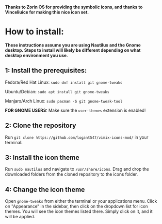 **Thanks to Zorin OS for providing the symbolic icons, and thanks to Vinceliuice for making this nice icon set.**


<h1>How to install:</h1>

**These instructions assume you are using Nautilus and the Gnome desktop. Steps to install will likely be different depending on what desktop environment you use.**


<h2>1: Install the prerequisites:</h2>

Fedora/Red Hat Linux: `sudo dnf install git gnome-tweaks`

Ubuntu/Debian: `sudo apt install git gnome-tweaks`

Manjaro/Arch Linux: `sudo pacman -S git gnome-tweak-tool`

**FOR GNOME USERS:** Make sure the `user-themes` extension is enabled!


<h2>2: Clone the repository</h2>

Run `git clone https://github.com/logant547/vimix-icons-mod/` in your terminal.


<h2>3: Install the icon theme</h2>

Run `sudo nautilus` and navigate to `/usr/share/icons`. Drag and drop the downloaded folders from the cloned repository to the icons folder.


<h2>4: Change the icon theme</h2>

Open `gnome-tweaks` from either the terminal or your applications menu. Click on "Appearance" in the sidebar, then click on the dropdown list for icon themes. You will see the icon themes listed there. Simply click on it, and it will be applied.
